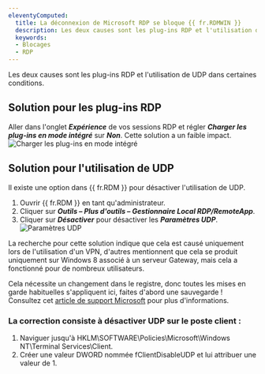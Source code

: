 ```yaml
---
eleventyComputed:
  title: La déconnexion de Microsoft RDP se bloque {{ fr.RDMWIN }}
  description: Les deux causes sont les plug-ins RDP et l'utilisation de UDP dans certaines conditions.
  keywords:
  - Blocages
  - RDP
---
```

Les deux causes sont les plug-ins RDP et l'utilisation de UDP dans certaines conditions.
## Solution pour les plug-ins RDP
Aller dans l'onglet ***Expérience*** de vos sessions RDP et régler ***Charger les plug-ins en mode intégré*** sur ***Non***. Cette solution a un faible impact.
![Charger les plug-ins en mode intégré](https://cdnweb.devolutions.net/docs/docs_en_kb_KB4054.png)
## Solution pour l'utilisation de UDP
Il existe une option dans {{ fr.RDM }} pour désactiver l'utilisation de UDP.
1. Ouvrir {{ fr.RDM }} en tant qu'administrateur.
1. Cliquer sur ***Outils – Plus d'outils – Gestionnaire Local RDP/RemoteApp***.
1. Cliquer sur ***Désactiver*** pour désactiver les ***Paramètres UDP***.
![Paramètres UDP](https://cdnweb.devolutions.net/docs/docs_en_kb_KB4055.png)

La recherche pour cette solution indique que cela est causé uniquement lors de l'utilisation d'un VPN, d'autres mentionnent que cela se produit uniquement sur Windows 8 associé à un serveur Gateway, mais cela a fonctionné pour de nombreux utilisateurs.

Cela nécessite un changement dans le registre, donc toutes les mises en garde habituelles s'appliquent ici, faites d'abord une sauvegarde ! Consultez cet [article de support Microsoft](https://support.microsoft.com/en-us/help/256986/windows-registry-information-for-advanced-users) pour plus d'informations.
### La correction consiste à désactiver UDP sur le poste client :
1. Naviguer jusqu'à HKLM\SOFTWARE\Policies\Microsoft\Windows NT\Terminal Services\Client.
1. Créer une valeur DWORD nommée fClientDisableUDP et lui attribuer une valeur de 1.
